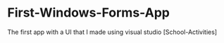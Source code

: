 # First-Windows-Forms-App
The first app with a UI that I made using visual studio [School-Activities]
